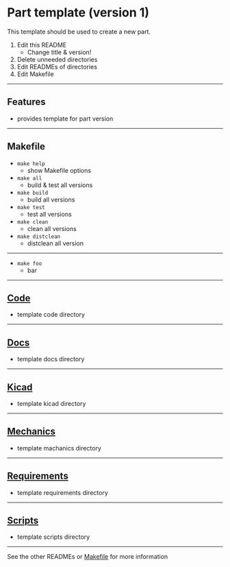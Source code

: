 <!-- Part <TITLE> (version <VERSION>) -->
# Part template (version 1)

<!-- SHORT DESCRIPTION -->
This template should be used to create a new part.
1. Edit this README
   - Change title & version!
2. Delete unneeded directories
3. Edit READMEs of directories
4. Edit Makefile

---
## Features
<!-- LIST OF FEATURES -->
- provides template for part version

---
## Makefile
<!-- LIST OF MANDATORY MAKEFILE TARGETS -->
- `make help`
  - show Makefile options
- `make all`
  - build & test all versions
- `make build`
  - build all versions
- `make test`
  - test all versions
- `make clean`
  - clean all versions
- `make distclean`
  - distclean all version
---
<!-- LIST OF CUSTOM MAKEFILE TARGETS -->
- `make foo`
  - bar

----
## [Code](./code/)
<!-- WHAT KIND OF CODE?  -->
<!-- FIRMWARE? SOFTWARE? -->
<!-- WHAT DOES IT DO?    -->
- template code directory

----
## [Docs](./docs/)
<!-- WHAT KIND OF DOCUMENTS?                   -->
<!-- DATASHEETS? DOCUMENTATION? AUTOGENERATED? -->
- template docs directory

---
## [Kicad](./kicad/)
<!-- WHAT KIND OF KICAD PROJECTS?  -->
<!-- SCHEMATICS? PCBS? SIMULATION? -->
- template kicad directory

---
## [Mechanics](./mechanics/)
<!-- WHAT KIND OF MECHANICS?                -->
<!-- 3D-PRINTED PARTS? METAL CONSTRUCTIONS? -->
- template machanics directory

---
## [Requirements](./requirements/)
<!-- WHAT KIND OF REQUIREMENTS?                    -->
<!-- MEDICAL? MECHANICAL? ELECTRICAL? ENVIRONMENT? -->
- template requirements directory

---
## [Scripts](./scripts/)
<!-- WHAT KIND OF HELPER SCRIPTS? -->
<!-- WHAT DO THEY HELP WITH?      -->
- template scripts directory

---
See the other READMEs or [Makefile](./Makefile) for more information